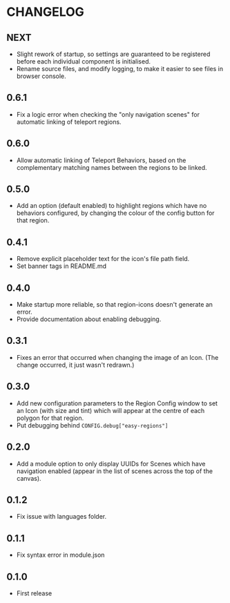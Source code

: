 # CHANGELOG

## NEXT

- Slight rework of startup, so settings are guaranteed to be registered before each individual component is initialised.
- Rename source files, and modify logging, to make it easier to see files in browser console.

## 0.6.1

- Fix a logic error when checking the "only navigation scenes" for automatic linking of teleport regions.

## 0.6.0

- Allow automatic linking of Teleport Behaviors, based on the complementary matching names between the regions to be linked.

## 0.5.0

- Add an option (default enabled) to highlight regions which have no behaviors configured, by changing the colour of the config button for that region.

## 0.4.1

- Remove explicit placeholder text for the icon's file path field.
- Set banner tags in README.md

## 0.4.0

- Make startup more reliable, so that region-icons doesn't generate an error.
- Provide documentation about enabling debugging.

## 0.3.1

- Fixes an error that occurred when changing the image of an Icon. (The change occurred, it just wasn't redrawn.)

## 0.3.0

- Add new configuration parameters to the Region Config window to set an Icon (with size and tint) which will appear at the centre of each polygon for that region.
- Put debugging behind `CONFIG.debug["easy-regions"]`

## 0.2.0

- Add a module option to only display UUIDs for Scenes which have navigation enabled (appear in the list of scenes across the top of the canvas).

## 0.1.2

- Fix issue with languages folder.

## 0.1.1

- Fix syntax error in module.json

## 0.1.0

- First release
